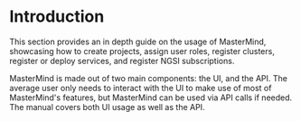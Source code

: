# Introduction

This section provides an in depth guide on the usage of MasterMind, showcasing
how to create projects, assign user roles, register clusters, register or deploy
services, and register NGSI subscriptions.

MasterMind is made out of two main components: the UI, and the API. The average
user only needs to interact with the UI to make use of most of MasterMind's
features, but MasterMind can be used via API calls if needed. The manual covers
both UI usage as well as the API.

